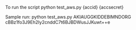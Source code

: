 To run the script
python test_aws.py {accid} {accsecret}

Sample run:
python test_aws.py AKIAUGGKIDDEBIMNDORG cBBz1fo3J9Eh2Iy2cnddC7t6BJBDWusJJKuwt++e